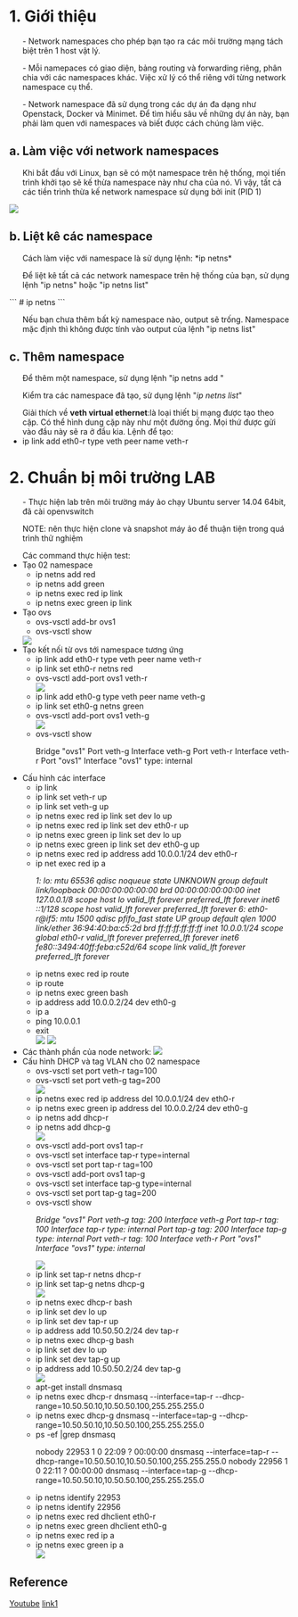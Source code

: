 ﻿<h1>1. Giới thiệu</h1>
<ul> - Network namespaces cho phép bạn tạo ra các môi trường mạng tách biệt trên 1 host vật lý. </ul>
<ul> - Mỗi namepaces có giao diện, bảng routing và forwarding riêng, phân chia với các namespaces khác.
Việc xử lý có thể riêng với từng network namespace cụ thể. </ul>
<ul> - Network namespace đã sử dụng trong các dự án đa dạng như Openstack, Docker và Minimet. 
Để tìm hiểu sâu về những dự án này, bạn phải làm quen với namespaces và biết được cách chúng làm việc. </ul>

<h2>a. Làm việc với network namespaces</h2>
<ul> Khi bắt đầu với Linux, bạn sẽ có một namespace trên hệ thống, mọi tiến trình khởi tạo sẽ kế thừa namespace này như cha của nó. Vì vậy, tất cả các tiền trình thừa kế network namespace sử dụng bởi init (PID 1)  </ul>

<img src="http://i0.wp.com/abregman.com/wp-content/uploads/2016/09/namespace_level1.jpg">

<h2>b. Liệt kê các namespace</h2>
<ul> Cách làm việc với namespace là sử dụng lệnh: *ip netns* </ul>
<ul> Để liệt kê tất cả các network namespace trên hệ thống của bạn, sử dụng lệnh "ip netns" hoặc "ip netns list" </ul>
```
# ip netns
```
<ul> Nếu bạn chưa thêm bất kỳ namespace nào, output sẽ trống. Namespace mặc định thì không được tính vào output của lệnh "ip netns list" </ul>

<h2>c. Thêm namespace</h2>
<ul> Để thêm một namespace, sử dụng lệnh "ip netns add <name>" </ul>
<ul> Kiểm tra các namespace đã tạo, sử dụng lệnh "<i>ip netns list</i>" </ul>

<ul> Giải thích về <b>veth virtual ethernet</b>:là loại thiết bị mạng được tạo theo cặp. Có thể hình dung cặp này như một đường ống.
Mọi thứ được gửi vào đầu này sẽ ra ở đầu kia. Lệnh để tạo:
<li>ip link add eth0-r type veth peer name veth-r</li>
 </ul>

<h1>2. Chuẩn bị môi trường LAB</h1>
<ul> - Thực hiện lab trên môi trường máy ảo chạy Ubuntu server 14.04 64bit, đã cài openvswitch </ul>
<ul> NOTE: nên thực hiện clone và snapshot máy ảo để thuận tiện trong quá trình thử nghiệm </ul>

<ul> Các command thực hiện test:
	<li> Tạo 02 namespace 
		<ul> 
			<li> ip netns add red </li>
			<li> ip netns add green </li>
			<li> ip netns exec red ip link </li>
			<li> ip netns exec green ip link </li>
		</ul>
	</li>
	<li> Tạo ovs 
		<ul> 
			<li> ovs-vsctl add-br ovs1 </li>
			<li> ovs-vsctl show </li>
		</ul>
	</li>
	<img src="http://image.prntscr.com/image/1519a9586ea44ec38195ef06227ffb8c.png">
	<li> Tạo kết nối từ ovs tới namespace tương ứng
		<ul> 
			<li> ip link add eth0-r type veth peer name veth-r </li>
			<li> ip link set eth0-r netns red </li>
			<li> ovs-vsctl add-port ovs1 veth-r </li>
			<img src="http://image.prntscr.com/image/e8e6f6a60518406b803ea0426b99a528.png">
			<li> ip link add eth0-g type veth peer name veth-g </li>
			<li> ip link set eth0-g netns green </li>
			<li> ovs-vsctl add-port ovs1 veth-g </li>
			<img src="http://image.prntscr.com/image/51c9decdcd07465aa54b927c06374f40.png">
			<li> ovs-vsctl show 
				<p>     Bridge "ovs1"
						Port veth-g
							Interface veth-g
						Port veth-r
							Interface veth-r
						Port "ovs1"
							Interface "ovs1"
								type: internal
				</p>
			</li>
		</ul>
	</li>
	<li> Cấu hình các interface
		<ul> 
			<li> ip link </li>
			<li> ip link set veth-r up </li>
			<li> ip link set veth-g up </li>
			<li> ip netns exec red ip link set dev lo up </li>
			<li> ip netns exec red ip link set dev eth0-r up </li>
			<li> ip netns exec green ip link set dev lo up </li>
			<li> ip netns exec green ip link set dev eth0-g up </li>
			<li> ip netns exec red ip address add 10.0.0.1/24 dev eth0-r </li>
			<li> ip net exec red ip a 
				<p><i>     1: lo: <LOOPBACK,UP,LOWER_UP> mtu 65536 qdisc noqueue state UNKNOWN group default
							link/loopback 00:00:00:00:00:00 brd 00:00:00:00:00:00
							inet 127.0.0.1/8 scope host lo
							   valid_lft forever preferred_lft forever
							inet6 ::1/128 scope host
							   valid_lft forever preferred_lft forever
						6: eth0-r@if5: <BROADCAST,MULTICAST,UP,LOWER_UP> mtu 1500 qdisc pfifo_fast state UP group default qlen 1000
							link/ether 36:94:40:ba:c5:2d brd ff:ff:ff:ff:ff:ff
							inet 10.0.0.1/24 scope global eth0-r
							   valid_lft forever preferred_lft forever
							inet6 fe80::3494:40ff:feba:c52d/64 scope link
							   valid_lft forever preferred_lft forever
				</i></p>
			</li>
			<li> ip netns exec red ip route </li>
			<li> ip route </li>
			<li> ip netns exec green bash </li>
			<li> ip address add 10.0.0.2/24 dev eth0-g </li>
			<li> ip a </li>
			<li> ping 10.0.0.1 </li>
			<li> exit </li>
			<img src="http://image.prntscr.com/image/31f6e6b049a84c72b0d91835cc3b98c1.png">
			<img src="http://image.prntscr.com/image/e2f75ed39e504fa298c2b8a062a89c65.png">
		</ul>
	</li>
	<li> Các thành phần của node network:
		<img src="http://image.prntscr.com/image/a74fc6e828144dc2ae75bb9700b51d23.png">		
	</li>
	<li>  Cấu hình DHCP và tag VLAN cho 02 namespace
		<ul> 
			<li> ovs-vsctl set port veth-r tag=100 </li>
			<li> ovs-vsctl set port veth-g tag=200 </li>
			<img src="http://image.prntscr.com/image/d84f94a6223c4cb083fefcde6385d7ba.png">
			<li> ip netns exec red ip address del 10.0.0.1/24 dev eth0-r </li>
			<li> ip netns exec green ip address del 10.0.0.2/24 dev eth0-g </li>
			<li> ip netns add dhcp-r </li>
			<li> ip netns add dhcp-g </li>
			<img src="http://image.prntscr.com/image/312f2bd49e154a9295e9b00c0e0ac216.png">
			<li> ovs-vsctl add-port ovs1 tap-r </li>
			<li> ovs-vsctl set interface tap-r type=internal </li>
			<li> ovs-vsctl set port tap-r tag=100 </li>
			<li> ovs-vsctl add-port ovs1 tap-g </li>
			<li> ovs-vsctl set interface tap-g type=internal </li>
			<li> ovs-vsctl set port tap-g tag=200 </li>			
			<li> ovs-vsctl show 
				<p><i>
						Bridge "ovs1"
						Port veth-g
							tag: 200
							Interface veth-g
						Port tap-r
							tag: 100
							Interface tap-r
								type: internal
						Port tap-g
							tag: 200
							Interface tap-g
								type: internal
						Port veth-r
							tag: 100
							Interface veth-r
						Port "ovs1"
							Interface "ovs1"
								type: internal
				</i></p>
			</li>
			<img src="http://image.prntscr.com/image/32c1de754c7e4b40a7e1e98af1db405b.png">
			<li> ip link set tap-r netns dhcp-r </li>
			<li> ip link set tap-g netns dhcp-g </li>
			<img src="http://image.prntscr.com/image/3d8e68caee3846a781b130934960e701.png">
			<li> ip netns exec dhcp-r bash </li>
			<li> ip link set dev lo up </li>
			<li> ip link set dev tap-r up </li>
			<li> ip address add 10.50.50.2/24 dev tap-r </li>
			<li> ip netns exec dhcp-g bash </li>
			<li> ip link set dev lo up </li>
			<li> ip link set dev tap-g up </li>
			<li> ip address add 10.50.50.2/24 dev tap-g </li>
			<img src="http://image.prntscr.com/image/6ea07f7e9df6449ca7e3ee549b296f0e.png">
			<li> apt-get install dnsmasq </li>
			<li> ip netns exec dhcp-r dnsmasq --interface=tap-r --dhcp-range=10.50.50.10,10.50.50.100,255.255.255.0 </li>
			<li> ip netns exec dhcp-g dnsmasq --interface=tap-g --dhcp-range=10.50.50.10,10.50.50.100,255.255.255.0 </li>
			<li> ps -ef |grep dnsmasq 
				<p>
					nobody    22953      1  0 22:09 ?        00:00:00 dnsmasq --interface=tap-r --dhcp-range=10.50.50.10,10.50.50.100,255.255.255.0
					nobody    22956      1  0 22:11 ?        00:00:00 dnsmasq --interface=tap-g --dhcp-range=10.50.50.10,10.50.50.100,255.255.255.0
				</p>
			</li>
			<li> ip netns identify 22953 </li>
			<li> ip netns identify 22956 </li>
			<li> ip netns exec red dhclient eth0-r </li>
			<li> ip netns exec green dhclient eth0-g </li>
			<li> ip netns exec red ip a </li>
			<li> ip netns exec green ip a </li>
			<img src="http://image.prntscr.com/image/0c5b58687f864aaf877de5dfb16adfa6.png">
		</ul>
	</li>
</ul>


## Reference
[Youtube](https://www.youtube.com/watch?v=_WgUwUf1d34)
[link1](http://abregman.com/2016/09/29/linux-network-namespace/)
